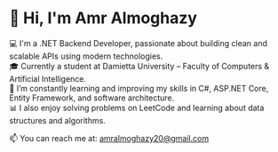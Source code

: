 # 👋 Hi, I'm Amr Almoghazy

💻 I'm a .NET Backend Developer, passionate about building clean and scalable APIs using modern technologies.  
🎓 Currently a student at Damietta University – Faculty of Computers & Artificial Intelligence.  
🌱 I’m constantly learning and improving my skills in C#, ASP.NET Core, Entity Framework, and software architecture.  
📊 I also enjoy solving problems on LeetCode and learning about data structures and algorithms. 

📫 You can reach me at: amralmoghazy20@gmail.com
